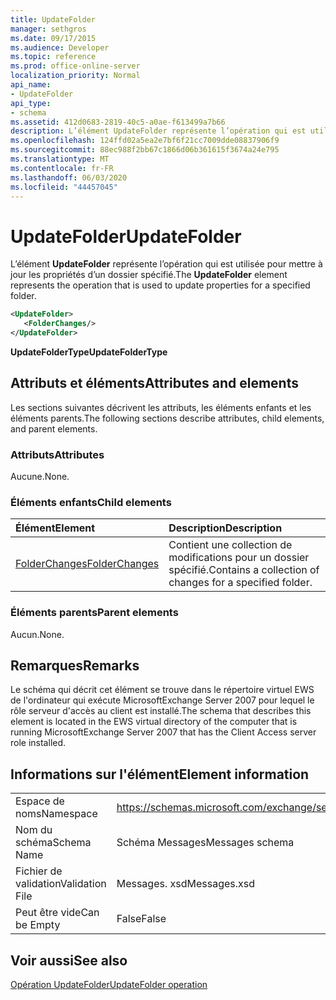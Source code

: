 ```yaml
---
title: UpdateFolder
manager: sethgros
ms.date: 09/17/2015
ms.audience: Developer
ms.topic: reference
ms.prod: office-online-server
localization_priority: Normal
api_name:
- UpdateFolder
api_type:
- schema
ms.assetid: 412d0683-2819-40c5-a0ae-f613499a7b66
description: L’élément UpdateFolder représente l’opération qui est utilisée pour mettre à jour les propriétés d’un dossier spécifié.
ms.openlocfilehash: 124ffd02a5ea2e7bf6f21cc7009dde08837906f9
ms.sourcegitcommit: 88ec988f2bb67c1866d06b361615f3674a24e795
ms.translationtype: MT
ms.contentlocale: fr-FR
ms.lasthandoff: 06/03/2020
ms.locfileid: "44457045"
---
```

# <a name="updatefolder"></a><span data-ttu-id="82335-103">UpdateFolder</span><span class="sxs-lookup"><span data-stu-id="82335-103">UpdateFolder</span></span>

<span data-ttu-id="82335-104">L’élément **UpdateFolder** représente l’opération qui est utilisée pour mettre à jour les propriétés d’un dossier spécifié.</span><span class="sxs-lookup"><span data-stu-id="82335-104">The **UpdateFolder** element represents the operation that is used to update properties for a specified folder.</span></span> 
  
```xml
<UpdateFolder>
   <FolderChanges/>
</UpdateFolder>
```

 <span data-ttu-id="82335-105">**UpdateFolderType**</span><span class="sxs-lookup"><span data-stu-id="82335-105">**UpdateFolderType**</span></span>
## <a name="attributes-and-elements"></a><span data-ttu-id="82335-106">Attributs et éléments</span><span class="sxs-lookup"><span data-stu-id="82335-106">Attributes and elements</span></span>

<span data-ttu-id="82335-107">Les sections suivantes décrivent les attributs, les éléments enfants et les éléments parents.</span><span class="sxs-lookup"><span data-stu-id="82335-107">The following sections describe attributes, child elements, and parent elements.</span></span>
  
### <a name="attributes"></a><span data-ttu-id="82335-108">Attributs</span><span class="sxs-lookup"><span data-stu-id="82335-108">Attributes</span></span>

<span data-ttu-id="82335-109">Aucune.</span><span class="sxs-lookup"><span data-stu-id="82335-109">None.</span></span>
  
### <a name="child-elements"></a><span data-ttu-id="82335-110">Éléments enfants</span><span class="sxs-lookup"><span data-stu-id="82335-110">Child elements</span></span>

|<span data-ttu-id="82335-111">**Élément**</span><span class="sxs-lookup"><span data-stu-id="82335-111">**Element**</span></span>|<span data-ttu-id="82335-112">**Description**</span><span class="sxs-lookup"><span data-stu-id="82335-112">**Description**</span></span>|
|:-----|:-----|
|[<span data-ttu-id="82335-113">FolderChanges</span><span class="sxs-lookup"><span data-stu-id="82335-113">FolderChanges</span></span>](folderchanges.md) <br/> |<span data-ttu-id="82335-114">Contient une collection de modifications pour un dossier spécifié.</span><span class="sxs-lookup"><span data-stu-id="82335-114">Contains a collection of changes for a specified folder.</span></span>  <br/> |
   
### <a name="parent-elements"></a><span data-ttu-id="82335-115">Éléments parents</span><span class="sxs-lookup"><span data-stu-id="82335-115">Parent elements</span></span>

<span data-ttu-id="82335-116">Aucun.</span><span class="sxs-lookup"><span data-stu-id="82335-116">None.</span></span>
  
## <a name="remarks"></a><span data-ttu-id="82335-117">Remarques</span><span class="sxs-lookup"><span data-stu-id="82335-117">Remarks</span></span>

<span data-ttu-id="82335-118">Le schéma qui décrit cet élément se trouve dans le répertoire virtuel EWS de l'ordinateur qui exécute MicrosoftExchange Server 2007 pour lequel le rôle serveur d'accès au client est installé.</span><span class="sxs-lookup"><span data-stu-id="82335-118">The schema that describes this element is located in the EWS virtual directory of the computer that is running MicrosoftExchange Server 2007 that has the Client Access server role installed.</span></span>
  
## <a name="element-information"></a><span data-ttu-id="82335-119">Informations sur l'élément</span><span class="sxs-lookup"><span data-stu-id="82335-119">Element information</span></span>

|||
|:-----|:-----|
|<span data-ttu-id="82335-120">Espace de noms</span><span class="sxs-lookup"><span data-stu-id="82335-120">Namespace</span></span>  <br/> |https://schemas.microsoft.com/exchange/services/2006/messages  <br/> |
|<span data-ttu-id="82335-121">Nom du schéma</span><span class="sxs-lookup"><span data-stu-id="82335-121">Schema Name</span></span>  <br/> |<span data-ttu-id="82335-122">Schéma Messages</span><span class="sxs-lookup"><span data-stu-id="82335-122">Messages schema</span></span>  <br/> |
|<span data-ttu-id="82335-123">Fichier de validation</span><span class="sxs-lookup"><span data-stu-id="82335-123">Validation File</span></span>  <br/> |<span data-ttu-id="82335-124">Messages. xsd</span><span class="sxs-lookup"><span data-stu-id="82335-124">Messages.xsd</span></span>  <br/> |
|<span data-ttu-id="82335-125">Peut être vide</span><span class="sxs-lookup"><span data-stu-id="82335-125">Can be Empty</span></span>  <br/> |<span data-ttu-id="82335-126">False</span><span class="sxs-lookup"><span data-stu-id="82335-126">False</span></span>  <br/> |
   
## <a name="see-also"></a><span data-ttu-id="82335-127">Voir aussi</span><span class="sxs-lookup"><span data-stu-id="82335-127">See also</span></span>



[<span data-ttu-id="82335-128">Opération UpdateFolder</span><span class="sxs-lookup"><span data-stu-id="82335-128">UpdateFolder operation</span></span>](updatefolder-operation.md)

